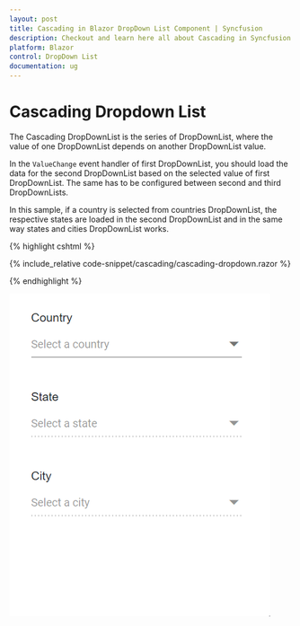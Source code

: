 ```yaml
---
layout: post
title: Cascading in Blazor DropDown List Component | Syncfusion
description: Checkout and learn here all about Cascading in Syncfusion Blazor DropDown List component and much more.
platform: Blazor
control: DropDown List
documentation: ug
---
```


# Cascading Dropdown List

The Cascading DropDownList is the series of DropDownList, where the value of one DropDownList depends on another DropDownList value. 

In the `ValueChange` event handler of first DropDownList, you should load the data for the second DropDownList based on the selected value of first DropDownList. The same has to be configured between second and third DropDownLists.

In this sample, if a country is selected from countries DropDownList, the respective states are loaded in the second DropDownList and in the same way states and cities DropDownList works.

{% highlight cshtml %}

{% include_relative code-snippet/cascading/cascading-dropdown.razor %}

{% endhighlight %}

![Blazor DropdownList with cascading](./images/cascading/blazor_dropdown_cascading.gif)